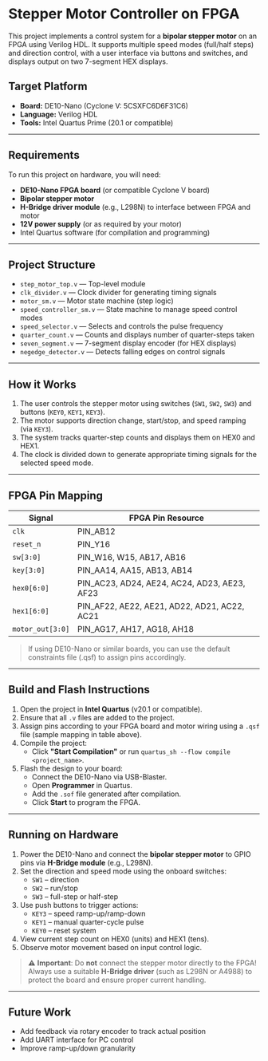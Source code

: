 # Stepper Motor Controller on FPGA

This project implements a control system for a **bipolar stepper motor** on an FPGA using Verilog HDL. It supports multiple speed modes (full/half steps) and direction control, with a user interface via buttons and switches, and displays output on two 7-segment HEX displays.

## Target Platform

- **Board:** DE10-Nano (Cyclone V: 5CSXFC6D6F31C6)
- **Language:** Verilog HDL
- **Tools:** Intel Quartus Prime (20.1 or compatible)

---

## Requirements

To run this project on hardware, you will need:

- **DE10-Nano FPGA board** (or compatible Cyclone V board)
- **Bipolar stepper motor**
- **H-Bridge driver module** (e.g., L298N) to interface between FPGA and motor
- **12V power supply** (or as required by your motor)
- Intel Quartus software (for compilation and programming)

---

## Project Structure

- `step_motor_top.v` — Top-level module
- `clk_divider.v` — Clock divider for generating timing signals
- `motor_sm.v` — Motor state machine (step logic)
- `speed_controller_sm.v` — State machine to manage speed control modes
- `speed_selector.v` — Selects and controls the pulse frequency
- `quarter_count.v` — Counts and displays number of quarter-steps taken
- `seven_segment.v` — 7-segment display encoder (for HEX displays)
- `negedge_detector.v` — Detects falling edges on control signals

---

## How it Works

1. The user controls the stepper motor using switches (`SW1`, `SW2`, `SW3`) and buttons (`KEY0`, `KEY1`, `KEY3`).
2. The motor supports direction change, start/stop, and speed ramping (via `KEY3`).
3. The system tracks quarter-step counts and displays them on HEX0 and HEX1.
4. The clock is divided down to generate appropriate timing signals for the selected speed mode.

---

## FPGA Pin Mapping

| Signal             | FPGA Pin Resource |
|--------------------|-------------------|
| `clk`              | PIN_AB12          |
| `reset_n`          | PIN_Y16           |
| `sw[3:0]`          | PIN_W16, W15, AB17, AB16 |
| `key[3:0]`         | PIN_AA14, AA15, AB13, AB14 |
| `hex0[6:0]`        | PIN_AC23, AD24, AE24, AC24, AD23, AE23, AF23 |
| `hex1[6:0]`        | PIN_AF22, AE22, AE21, AD22, AD21, AC22, AC21 |
| `motor_out[3:0]`   | PIN_AG17, AH17, AG18, AH18 |

> If using DE10-Nano or similar boards, you can use the default constraints file (.qsf) to assign pins accordingly.

---

## Build and Flash Instructions

1. Open the project in **Intel Quartus** (v20.1 or compatible).
2. Ensure that all `.v` files are added to the project.
3. Assign pins according to your FPGA board and motor wiring using a `.qsf` file (sample mapping in table above).
4. Compile the project:
   - Click **"Start Compilation"** or run `quartus_sh --flow compile <project_name>`.
5. Flash the design to your board:
   - Connect the DE10-Nano via USB-Blaster.
   - Open **Programmer** in Quartus.
   - Add the `.sof` file generated after compilation.
   - Click **Start** to program the FPGA.

---

## Running on Hardware

1. Power the DE10-Nano and connect the **bipolar stepper motor** to GPIO pins via **H-Bridge module** (e.g., L298N).
2. Set the direction and speed mode using the onboard switches:
   - `SW1` – direction
   - `SW2` – run/stop
   - `SW3` – full-step or half-step
3. Use push buttons to trigger actions:
   - `KEY3` – speed ramp-up/ramp-down
   - `KEY1` – manual quarter-cycle pulse
   - `KEY0` – reset system
4. View current step count on HEX0 (units) and HEX1 (tens).
5. Observe motor movement based on input control logic.

> ⚠️ **Important**: Do **not** connect the stepper motor directly to the FPGA!  
> Always use a suitable **H-Bridge driver** (such as L298N or A4988) to protect the board and ensure proper current handling.

---

## Future Work

- Add feedback via rotary encoder to track actual position
- Add UART interface for PC control
- Improve ramp-up/down granularity
